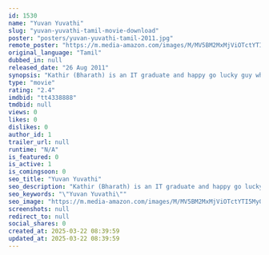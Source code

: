 ```yaml
---
id: 1530
name: "Yuvan Yuvathi"
slug: "yuvan-yuvathi-tamil-movie-download"
poster: "posters/yuvan-yuvathi-tamil-2011.jpg"
remote_poster: "https://m.media-amazon.com/images/M/MV5BM2MxMjViOTctYTI5My00OTAwLWE1ZWQtN2I5MzY5NzZiZTU2XkEyXkFqcGc@._V1_SX300.jpg"
original_language: "Tamil"
dubbed_in: null
released_date: "26 Aug 2011"
synopsis: "Kathir (Bharath) is an IT graduate and happy go lucky guy whose goal is to settle down in the US. Contrary to his thoughts and ambitions, his father Pandian (Sampath) lives in village and plans to arrange marriage for him. The sto..."
type: "movie"
rating: "2.4"
imdbid: "tt4338888"
tmdbid: null
views: 0
likes: 0
dislikes: 0
author_id: 1
trailer_url: null
runtime: "N/A"
is_featured: 0
is_active: 1
is_comingsoon: 0
seo_title: "Yuvan Yuvathi"
seo_description: "Kathir (Bharath) is an IT graduate and happy go lucky guy whose goal is to settle down in the US. Contrary to his thoughts and ambitions, his father Pandian (Sampath) lives in village and plans to arrange marriage for him. The sto..."
seo_keywords: "\"Yuvan Yuvathi\""
seo_image: "https://m.media-amazon.com/images/M/MV5BM2MxMjViOTctYTI5My00OTAwLWE1ZWQtN2I5MzY5NzZiZTU2XkEyXkFqcGc@._V1_SX300.jpg"
screenshots: null
redirect_to: null
social_shares: 0
created_at: 2025-03-22 08:39:59
updated_at: 2025-03-22 08:39:59
---
```


